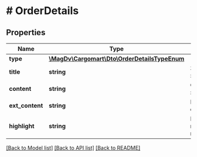 # # OrderDetails

## Properties

Name | Type | Description | Notes
------------ | ------------- | ------------- | -------------
**type** | [**\MagDv\Cargomart\Dto\OrderDetailsTypeEnum**](OrderDetailsTypeEnum.md) |  |
**title** | **string** | Заголовок записи |
**content** | **string** | Содержимое записи |
**ext_content** | **string** | Расширенное содержимое | [optional]
**highlight** | **string** | Важная выделенная информация | [optional]

[[Back to Model list]](../../README.md#models) [[Back to API list]](../../README.md#endpoints) [[Back to README]](../../README.md)
